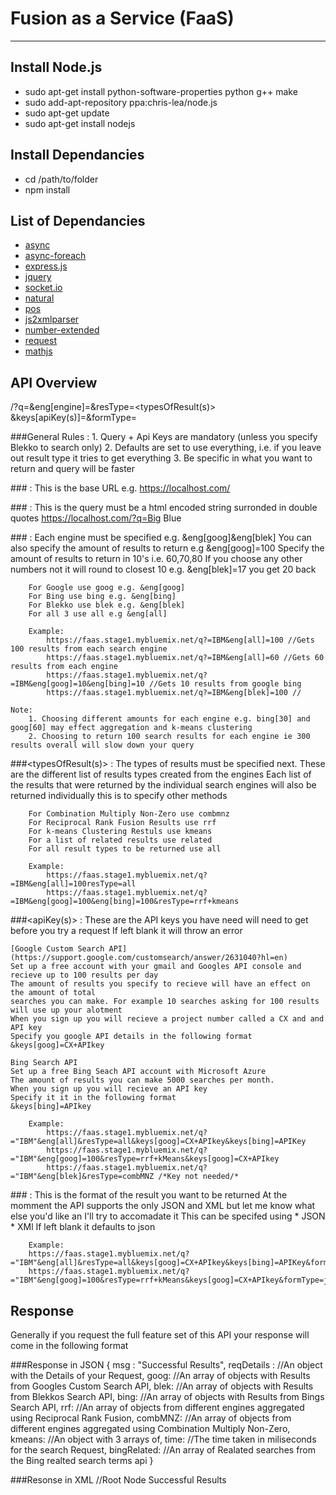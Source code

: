 Fusion as a Service (FaaS)
===================
--------

Install Node.js
----------------
  * sudo apt-get install python-software-properties python g++ make
  * sudo add-apt-repository ppa:chris-lea/node.js
  * sudo apt-get update
  * sudo apt-get install nodejs

Install Dependancies
--------------------
  * cd /path/to/folder
  * npm install


List of Dependancies
---------------

 * [async](https://github.com/caolan/async)
 * [async-foreach](https://github.com/cowboy/javascript-sync-async-foreach)
 * [express.js](http://expressjs.com/)
 * [jquery](http://jquery.com/)
 * [socket.io](http://socket.io/)
 * [natural](https://github.com/NaturalNode/natural)
 * [pos](https://github.com/dariusk/pos-js)
 * [js2xmlparser](https://www.npmjs.org/package/js2xmlparser)
 * [number-extended](https://github.com/doug-martin/number-extended)
 * [request](https://github.com/mikeal/request)
 * [mathjs](http://mathjs.org/)


API Overview
-------------
<url>/?q=<query>&eng[engine]=<numOfResults>&resType=<typesOfResult(s)> &keys[apiKey(s)]=&formType=<resultFormat>

###General Rules :
    1. Query + Api Keys are mandatory (unless you specify Blekko to search only)
    2. Defaults are set to use everything, i.e. if you leave out result type it tries to get everything
    3. Be specific in what you want to return and query will be faster


###<url> : 
    This is the base URL e.g. https://localhost.com/


###<query> : 
    This is the query must be a html encoded string surronded in double quotes
    https://localhost.com/?q=Big Blue


###<engines> :
    Each engine must be specified e.g. &eng[goog]&eng[blek]
    You can also specify the amount of results to return e.g &eng[goog]=100
    Specify the amount of results to return in 10's i.e. 60,70,80
    If you choose any other numbers not it will round to closest 10 e.g. &eng[blek]=17 you get 20 back

        For Google use goog e.g. &eng[goog]
        For Bing use bing e.g. &eng[bing]
        For Blekko use blek e.g. &eng[blek]
        For all 3 use all e.g &eng[all]

        Example:
            https://faas.stage1.mybluemix.net/q?=IBM&eng[all]=100 //Gets 100 results from each search engine
            https://faas.stage1.mybluemix.net/q?=IBM&eng[all]=60 //Gets 60 results from each engine
            https://faas.stage1.mybluemix.net/q?=IBM&eng[goog]=10&eng[bing]=10 //Gets 10 results from google bing
            https://faas.stage1.mybluemix.net/q?=IBM&eng[blek]=100 //

    Note: 
        1. Choosing different amounts for each engine e.g. bing[30] and goog[60] may effect aggregation and k-means clustering
        2. Choosing to return 100 search results for each engine ie 300 results overall will slow down your query


###<typesOfResult(s)> : 
    The types of results must be specified next.
    These are the different list of results types created from the engines
    Each list of the results that were returned by the individual search engines will also be returned
    individually this is to specify other methods

        For Combination Multiply Non-Zero use combmnz
        For Reciprocal Rank Fusion Results use rrf
        For k-means Clustering Restuls use kmeans
        For a list of related results use related
        For all result types to be returned use all

        Example: 
            https://faas.stage1.mybluemix.net/q?=IBM&eng[all]=100resType=all
            https://faas.stage1.mybluemix.net/q?=IBM&eng[goog]=100&eng[bing]=100&resType=rrf+kmeans


###<apiKey(s)> : 
    These are the API keys you have need will need to get before you try a request
    If left blank it will throw an error

    [Google Custom Search API](https://support.google.com/customsearch/answer/2631040?hl=en)
    Set up a free account with your gmail and Googles API console and recieve up to 100 results per day
    The amount of results you specify to recieve will have an effect on the amount of total
    searches you can make. For example 10 searches asking for 100 results will use up your alotment
    When you sign up you will recieve a project number called a CX and and API key
    Specify you google API details in the following format
    &keys[goog]=CX+APIkey

    Bing Search API
    Set up a free Bing Seach API account with Microsoft Azure
    The amount of results you can make 5000 searches per month.
    When you sign up you will recieve an API key
    Specify it it in the following format
    &keys[bing]=APIkey

        Example: 
            https://faas.stage1.mybluemix.net/q?="IBM"&eng[all]&resType=all&keys[goog]=CX+APIkey&keys[bing]=APIKey
            https://faas.stage1.mybluemix.net/q?="IBM"&eng[goog]=100&resType=rrf+kMeans&keys[goog]=CX+APIkey
            https://faas.stage1.mybluemix.net/q?="IBM"&eng[blek]&resType=combMNZ /*Key not needed/*



###<resultFormat> : 
    This is the format of the result you want to be returned
    At the momment the API supports the only JSON and XML
    but let me know what else you'd like an I'll try to accomadate it
    This can be specifed using
    * JSON
    * XMl
    If left blank it defaults to json

        Example:
        https://faas.stage1.mybluemix.net/q?="IBM"&eng[all]&resType=all&keys[goog]=CX+APIkey&keys[bing]=APIKey&formType=xml
        https://faas.stage1.mybluemix.net/q?="IBM"&eng[goog]=100&resType=rrf+kMeans&keys[goog]=CX+APIkey&formType=json


Response
------

Generally if you request the full feature set of this API your response will come in the following format

###Response in JSON
    {
      msg : "Successful Results",
      reqDetails : //An object with the Details of your Request,
      goog: //An array of objects with Results from Googles Custom Search API,
      blek: //An array of objects with Results from Blekkos Search API,
      bing: //An array of objects with Results from Bings Search API,
      rrf: //An array of objects from different engines aggregated using Reciprocal Rank Fusion,
      combMNZ: //An array of objects from different engines aggregated using Combination Multiply Non-Zero,
      kmeans: //An object with 3 arrays of,
      time: //The time taken in miliseconds for the search Request,
      bingRelated: //An array of Realated searches from the Bing realted search terms api
    }

###Resonse in XML
    <?xml version="1.0" encoding="UTF-8"?>
    <results> //Root Node
      <msg>Successful Results</msg>
      <goog></goog>
      <blek></blek>
      <bing></bing>
      <rrf></rrf>
      <combMNZ></combMNZ>
      <kmeans></kmeans>
      <time></time>
      <bingRelated></bingRelated>
    </results>



















